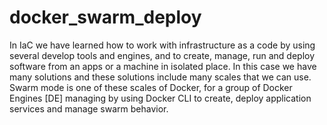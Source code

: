 # docker_swarm_deploy

In IaC we have learned how to work with infrastructure as a code by using several develop tools and engines, and to create, manage, run and deploy software from an apps or a machine in isolated place. In this case we have many solutions and these solutions include many scales that we can use. Swarm mode is one of these scales of Docker, for a group of Docker Engines [DE] managing by using Docker CLI to create, deploy application services and manage swarm behavior.


